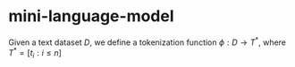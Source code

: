 # mini-language-model

Given a text dataset $D$, we define a tokenization function $\phi: D \to T^*$, where $T^* = [t_i : i \le n]$